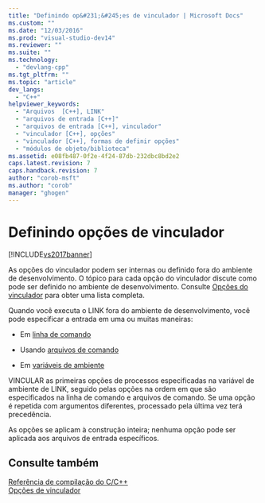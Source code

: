 ```yaml
---
title: "Definindo op&#231;&#245;es de vinculador | Microsoft Docs"
ms.custom: ""
ms.date: "12/03/2016"
ms.prod: "visual-studio-dev14"
ms.reviewer: ""
ms.suite: ""
ms.technology: 
  - "devlang-cpp"
ms.tgt_pltfrm: ""
ms.topic: "article"
dev_langs: 
  - "C++"
helpviewer_keywords: 
  - "Arquivos  [C++], LINK"
  - "arquivos de entrada [C++]"
  - "arquivos de entrada [C++], vinculador"
  - "vinculador [C++], opções"
  - "vinculador [C++], formas de definir opções"
  - "módulos de objeto/biblioteca"
ms.assetid: e08fb487-0f2e-4f24-87db-232dbc8bd2e2
caps.latest.revision: 7
caps.handback.revision: 7
author: "corob-msft"
ms.author: "corob"
manager: "ghogen"
---
```

# Definindo op&#231;&#245;es de vinculador
[!INCLUDE[vs2017banner](../../assembler/inline/includes/vs2017banner.md)]

As opções do vinculador podem ser internas ou definido fora do ambiente de desenvolvimento.  O tópico para cada opção do vinculador discute como pode ser definido no ambiente de desenvolvimento.  Consulte [Opções do vinculador](../../build/reference/linker-options.md) para obter uma lista completa.  
  
 Quando você executa o LINK fora do ambiente de desenvolvimento, você pode especificar a entrada em uma ou muitas maneiras:  
  
-   Em [linha de comando](../../build/reference/linker-command-line-syntax.md)  
  
-   Usando [arquivos de comando](../../build/reference/link-command-files.md)  
  
-   Em [variáveis de ambiente](../../build/reference/link-environment-variables.md)  
  
 VINCULAR as primeiras opções de processos especificadas na variável de ambiente de LINK, seguido pelas opções na ordem em que são especificados na linha de comando e arquivos de comando.  Se uma opção é repetida com argumentos diferentes, processado pela última vez terá precedência.  
  
 As opções se aplicam à construção inteira; nenhuma opção pode ser aplicada aos arquivos de entrada específicos.  
  
## Consulte também  
 [Referência de compilação do C\/C\+\+](../Topic/C-C++%20Building%20Reference.md)   
 [Opções de vinculador](../../build/reference/linker-options.md)